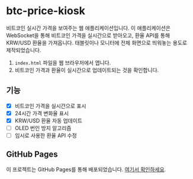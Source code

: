 # btc-price-kiosk

비트코인 실시간 가격을 보여주는 웹 애플리케이션입니다. 이 애플리케이션은 WebSocket을 통해 비트코인 가격을 실시간으로 받아오고, 환율 API를 통해 KRW/USD 환율을 가져옵니다. 태블릿이나 모니터에 전체 화면으로 띄워놓는 용도로 제작되었습니다.

1. `index.html` 파일을 웹 브라우저에서 엽니다.
2. 비트코인 가격과 환율이 실시간으로 업데이트되는 것을 확인합니다.

## 기능

- [x] 비트코인 가격을 실시간으로 표시
- [x] 24시간 가격 변화율 표시
- [x] KRW/USD 환율 자동 업데이트
- [ ] OLED 번인 방지 알고리즘
- [ ] 임시로 사용한 환율 API 수정

## GitHub Pages

이 프로젝트는 GitHub Pages를 통해 배포되었습니다. [여기서 확인하세요](https://2jiho6.github.io/btc-price-kiosk).
